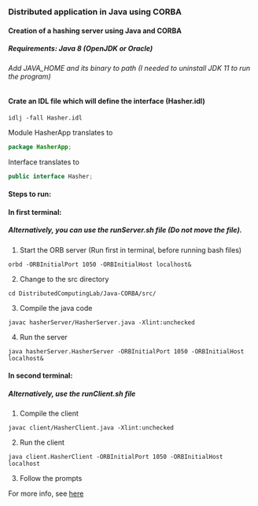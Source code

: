 ### Distributed application in Java using CORBA

#### Creation of a hashing server using Java and CORBA

##### Requirements: Java 8 (OpenJDK or Oracle)

###### Add JAVA_HOME and its binary to path (I needed to uninstall JDK 11 to run the program)

#### Crate an IDL file which will define the interface (Hasher.idl)
```console
idlj -fall Hasher.idl
```

Module HasherApp translates to 
```java
package HasherApp;
```

Interface translates to 
```java
public interface Hasher;
```

#### Steps to run:

#### In first terminal:
##### Alternatively, you can use the runServer.sh file (Do not move the file).
1. Start the ORB server (Run first in terminal, before running bash files)
```console
orbd -ORBInitialPort 1050 -ORBInitialHost localhost&
```

2. Change to the src directory
```console
cd DistributedComputingLab/Java-CORBA/src/
```

3. Compile the java code
```console
javac hasherServer/HasherServer.java -Xlint:unchecked
```

4. Run the server 
```console
java hasherServer.HasherServer -ORBInitialPort 1050 -ORBInitialHost localhost&
```

#### In second terminal:
##### Alternatively, use the runClient.sh file

1. Compile the client
```console
javac client/HasherClient.java -Xlint:unchecked
```

2. Run the client
```console 
java client.HasherClient -ORBInitialPort 1050 -ORBInitialHost localhost
```

3. Follow the prompts

For more info, see [here](https://docs.oracle.com/javase/7/docs/technotes/guides/idl/tutorial/GSIDL.html)
